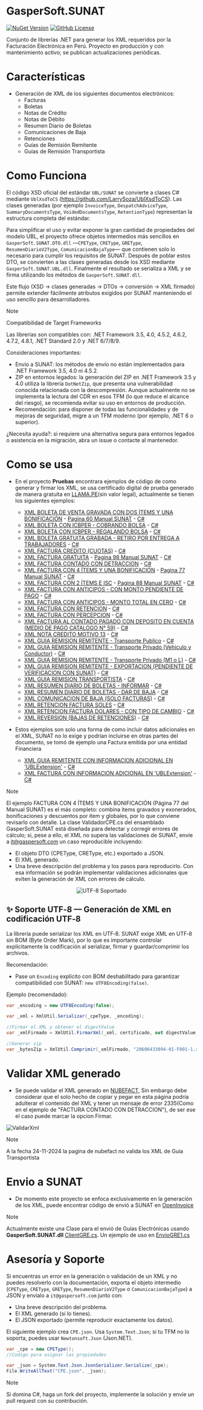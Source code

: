 # GasperSoft.SUNAT
[![NuGet Version](https://img.shields.io/nuget/v/GasperSoft.SUNAT)](https://www.nuget.org/packages/GasperSoft.SUNAT)
[![GitHub License](https://img.shields.io/github/license/LarrySoza/GasperSoft.SUNAT)](/LICENSE.txt)

Conjunto de librerías .NET para generar los XML requeridos por la Facturación Electrónica en Perú. Proyecto en producción y con mantenimiento activo; se publican actualizaciones periódicas.

# Características #
- Generación de XML de los siguientes documentos electrónicos:
  - Facturas
  - Boletas
  - Notas de Crédito
  - Notas de Débito
  - Resumen Diario de Boletas
  - Comunicaciones de Baja
  - Retenciones
  - Guías de Remisión Remitente
  - Guías de Remisión Transportista

# Como Funciona
El código XSD oficial del estándar `UBL/SUNAT` se convierte a clases C# mediante `UblXsdToCS` (https://github.com/LarrySoza/UblXsdToCS). Las clases generadas (por ejemplo `InvoiceType`, `DespatchAdviceType`, `SummaryDocumentsType`, `VoidedDocumentsType`, `RetentionType`) representan la estructura completa del estándar. 

Para simplificar el uso y evitar exponer la gran cantidad de propiedades del modelo UBL, el proyecto ofrece objetos intermedios más sencillos en `GasperSoft.SUNAT.DTO.dll` —`CPEType`, `CREType`, `GREType`, `ResumenDiarioV2Type`, `ComunicacionBajaType`— que contienen solo lo necesario para cumplir los requisitos de SUNAT. Después de poblar estos DTO, se convierten a las clases generadas desde los XSD mediante `GasperSoft.SUNAT.UBL.dll`. Finalmente el resultado se serializa a XML y se firma utilizando los métodos de `GasperSoft.SUNAT.dll`.

Este flujo (XSD → clases generadas → DTOs → conversión → XML firmado) permite extender fácilmente atributos exigidos por SUNAT manteniendo el uso sencillo para desarrolladores.

>[!NOTE]
>Compatibilidad de Target Frameworks
>
>Las librerías son compatibles con: .NET Framework 3.5, 4.0, 4.5.2, 4.6.2, 4.7.2, 4.8.1, .NET Standard 2.0 y .NET 6/7/8/9.
>
>Consideraciones importantes:
>- Envío a SUNAT: los métodos de envío no están implementados para .NET Framework 3.5, 4.0 ni 4.5.2.
>- ZIP en entornos legados: la generación del ZIP en .NET Framework 3.5 y 4.0 utiliza la librería `DotNetZip`, que presenta una vulnerabilidad conocida relacionada con la descompresión. Aunque actualmente no se implementa la lectura del CDR en esos TFM (lo que reduce el alcance del riesgo), se recomienda evitar su uso en entornos de producción.
>- Recomendación: para disponer de todas las funcionalidades y de mejoras de seguridad, migre a un TFM moderno (por ejemplo, .NET 6 o superior).
>
>¿Necesita ayuda?: si requiere una alternativa segura para entornos legados o asistencia en la migración, abra un issue o contacte al mantenedor.


# Como se usa
- En el proyecto **Pruebas** encontrara ejemplos de código de como generar y firmar los XML, se usa certificado digital de prueba generado de manera gratuita en [LLAMA.PE](https://llama.pe/certificado-digital-de-prueba-sunat)(sin valor legal), actualmente se tienen los siguientes ejemplos:

  - [XML BOLETA DE VENTA GRAVADA CON DOS ÍTEMS Y UNA BONIFICACIÓN](/Xml/20606433094-03-B001-1.xml) - [Pagina 60 Manual SUNAT](/ManualesSunat/BoletaDeVentaElectronica2.1.pdf) - [C#](/Pruebas/CPEBoleta1.cs)
  - [XML BOLETA CON ICBPER - COBRANDO BOLSA](/Xml/20606433094-03-B001-2.xml) - [C#](/Pruebas/CPEBoleta2.cs)
  - [XML BOLETA CON ICBPER - REGALANDO BOLSA](/Xml/20606433094-03-B001-3.xml) - [C#](/Pruebas/CPEBoleta3.cs)
  - [XML BOLETA GRATUITA GRABADA - RETIRO POR ENTREGA A TRABAJADORES](/Xml/20606433094-03-B001-4.xml) - [C#](/Pruebas/CPEBoleta4.cs)
  - [XML FACTURA CREDITO (CUOTAS)](/Xml/20606433094-01-F001-1.xml) - [C#](/Pruebas/CPEFactura1.cs)
  - [XML FACTURA GRATUITA](/Xml/20606433094-01-F001-2.xml) - [Pagina 98 Manual SUNAT](/ManualesSunat/FacturaElectronica2.1.pdf) - [C#](/Pruebas/CPEFactura2.cs)
  - [XML FACTURA CONTADO CON DETRACCION](/Xml/20606433094-01-F001-3.xml) - [C#](/Pruebas/CPEFactura3.cs)
  - [XML FACTURA CON 4 ÍTEMS Y UNA BONIFICACIÓN](/Xml/20606433094-01-F001-4.xml) - [Pagina 77 Manual SUNAT](/ManualesSunat/FacturaElectronica2.1.pdf) - [C#](/Pruebas/CPEFactura4.cs)
  - [XML FACTURA CON 2 ÍTEMS E ISC](/Xml/20606433094-01-F001-5.xml) - [Pagina 88 Manual SUNAT](/ManualesSunat/FacturaElectronica2.1.pdf) - [C#](/Pruebas/CPEFactura5.cs)
  - [XML FACTURA CON ANTICIPOS - CON MONTO PENDIENTE DE PAGO](/Xml/20606433094-01-F001-6.xml) - [C#](/Pruebas/CPEFactura6.cs)
  - [XML FACTURA CON ANTICIPOS - MONTO TOTAL EN CERO](/Xml/20606433094-01-F001-7.xml) - [C#](/Pruebas/CPEFactura7.cs)
  - [XML FACTURA CON RETENCION](/Xml/20606433094-01-F001-8.xml) - [C#](/Pruebas/CPEFactura8.cs)
  - [XML FACTURA CON PERCEPCION](/Xml/20606433094-01-F001-9.xml) - [C#](/Pruebas/CPEFactura9.cs)
  - [XML FACTURA AL CONTADO PAGADO CON DEPOSITO EN CUENTA (MEDIO DE PAGO CATALOGO N° 59)](/Xml/20606433094-01-F001-11.xml) - [C#](/Pruebas/CPEFactura11.cs)
  - [XML NOTA CREDITO MOTIVO 13](/Xml/20606433094-07-F001-1.xml) - [C#](/Pruebas/CPENotaCredito1.cs)
  - [XML GUIA REMISION REMITENTE - Transporte Publico](/Xml/20606433094-09-T001-1.xml) - [C#](/Pruebas/GRERemitente1.cs)
  - [XML GUIA REMISION REMITENTE - Transporte Privado (Vehiculo y Conductor)](/Xml/20606433094-09-T001-2.xml) - [C#](/Pruebas/GRERemitente2.cs)
  - [XML GUIA REMISION REMITENTE - Transporte Privado (M1 o L)](/Xml/20606433094-09-T001-3.xml) - [C#](/Pruebas/GRERemitente3.cs)
  - [XML GUIA REMISION REMITENTE - EXPORTACION (PENDIENTE DE VERIFICACION CON SUNAT)](/Xml/20606433094-09-T001-5.xml) - [C#](/Pruebas/GRERemitente5.cs)
  - [XML GUIA REMISION TRANSPORTISTA](/Xml/20606433094-31-V001-1.xml) - [C#](/Pruebas/GRETransportista1.cs)
  - [XML RESUMEN DIARIO DE BOLETAS - INFORMAR](/Xml/20606433094-RC-20241125-1.xml) - [C#](/Pruebas/ResumenDiario1.cs)
  - [XML RESUMEN DIARIO DE BOLETAS - DAR DE BAJA](/Xml/20606433094-RC-20241125-2.xml) - [C#](/Pruebas/ResumenDiario2.cs)
  - [XML COMUNICACION DE BAJA (SOLO FACTURAS)](/Xml/20606433094-RA-20241125-1.xml) - [C#](/Pruebas/ComunicacionBaja1.cs)
  - [XML RETENCION FACTURA SOLES](/Xml/20606433094-20-R001-1.xml) - [C#](/Pruebas/CRE1.cs)
  - [XML RETENCION FACTURA DOLARES - CON TIPO DE CAMBIO](/Xml/20606433094-20-R001-2.xml) - [C#](/Pruebas/CRE2.cs)
  - [XML REVERSION (BAJAS DE RETENCIONES)](/Xml/20606433094-RR-20241127-1.xml) - [C#](/Pruebas/ComunicacionBaja2.cs)

- Estos ejemplos son solo una forma de como incluir datos adicionales en el XML, SUNAT no lo exige y podrían incluirse en otras partes del documento, se tomó de ejemplo una Factura emitida por una entidad Financiera
 
  - [XML GUIA REMITENTE CON INFORMACION ADICIONAL EN 'UBLExtension'](/Xml/20606433094-09-T001-4.xml) - [C#](/Pruebas/GRERemitente4.cs)
  - [XML FACTURA CON INFORMACION ADICIONAL EN 'UBLExtension'](/Xml/20606433094-01-F001-10.xml) - [C#](/Pruebas/CPEFactura10.cs)

>[!NOTE] 
>El ejemplo FACTURA CON 4 ÍTEMS Y UNA BONIFICACIÓN (Página 77 del Manual SUNAT) es el más completo: combina ítems gravados y exonerados, bonificaciones y descuentos por ítem y globales, por lo que conviene revisarlo con detalle. La clase ValidadorCPE.cs del ensamblado GasperSoft.SUNAT está diseñada para detectar y corregir errores de cálculo; si, pese a ello, el XML no supera las validaciones de SUNAT, envíe a it@gaspersoft.com un caso reproducible incluyendo:
>-	El objeto DTO (CPEType, CREType, etc.) exportado a JSON.
>-	El XML generado.
>-	Una breve descripción del problema y los pasos para reproducirlo.
>Con esa información se podrán implementar validaciones adicionales que eviten la generación de XML con errores de cálculo.

<p align="center">
  <img src="https://img.shields.io/badge/UTF-8%20SOPORTADO-brightgreen?style=for-the-badge" alt="UTF-8 Soportado" />
</p>

## ✨ Soporte UTF‑8 — Generación de XML en codificación UTF‑8

La librería puede serializar los XML en UTF‑8. SUNAT exige XML en UTF‑8 sin BOM (Byte Order Mark), por lo que es importante controlar explícitamente la codificación al serializar, firmar y guardar/comprimir los archivos.

Recomendación:
- Pase un `Encoding` explícito con BOM deshabilitado para garantizar compatibilidad con SUNAT: `new UTF8Encoding(false)`.

Ejemplo (recomendado):

```C#
var _encoding = new UTF8Encoding(false);

var _xml = XmlUtil.Serializar(_cpeType, _encoding);

//Firmar el XML y obtener el digestValue
var _xmlFirmado = XmlUtil.FirmarXml(_xml, certificado, out digestValue, signature, _encoding);

//Generar zip
var _bytesZip = XmlUtil.Comprimir(_xmlFirmado, "20606433094-01-F001-1.xml", _encoding);
```


# Validar XML generado
- Se puede validar el XML generado en [NUBEFACT](https://probar-xml.nubefact.com), Sin embargo debe considerar que el solo hecho de copiar y pegar en esta página podría adulterar el contenido del XML y tener un mensaje de error 2335(Como en el ejemplo de "FACTURA CONTADO CON DETRACCION"), de ser ese el caso puede marcar la opcion Firmar.

![ValidarXml](https://github.com/user-attachments/assets/7f9edb32-7c83-4c02-9c8f-f47972ed8a49)

>[!NOTE] 
>A la fecha 24-11-2024 la pagina de nubefact no valida los XML de Guia Transportista

# Envio a SUNAT
- De momento este proyecto se enfoca exclusivamente en la generación de los XML, puede encontrar código de envió a SUNAT en [OpenInvoice](https://github.com/erickorlando/openinvoiceperu)

>[!NOTE] 
>Actualmente existe una Clase para el envió de Guías Electrónicas usando **GasperSoft.SUNAT.dll** [ClientGRE.cs](/GasperSoft.SUNAT/ClientGRE.cs). Un ejemplo de uso en [EnvioGRE1.cs](/Pruebas/EnvioGRE1.cs)


# Asesoría y Soporte

Si encuentras un error en la generación o validación de un XML y no puedes resolverlo con la documentación, exporta el objeto intermedio (`CPEType`, `CREType`, `GREType`, `ResumenDiarioV2Type` o `ComunicacionBajaType`) a JSON y envíalo a `it@gaspersoft.com` junto con:
- Una breve descripción del problema.
- El XML generado (si lo tienes).
- El JSON exportado (permite reproducir exactamente los datos).

El siguiente ejemplo crea `CPE.json`. Usa `System.Text.Json`; si tu TFM no lo soporta, puedes usar `Newtonsoft.Json` (Json.NET).

```C#
var _cpe = new CPEType();
//Codigo para asignar las propiedades

var _json = System.Text.Json.JsonSerializer.Serialize(_cpe);
File.WriteAllText("CPE.json", _json);
```

>[!NOTE] 
>Si domina C#, haga un fork del proyecto, implemente la solución y envíe un pull request con su contribución.